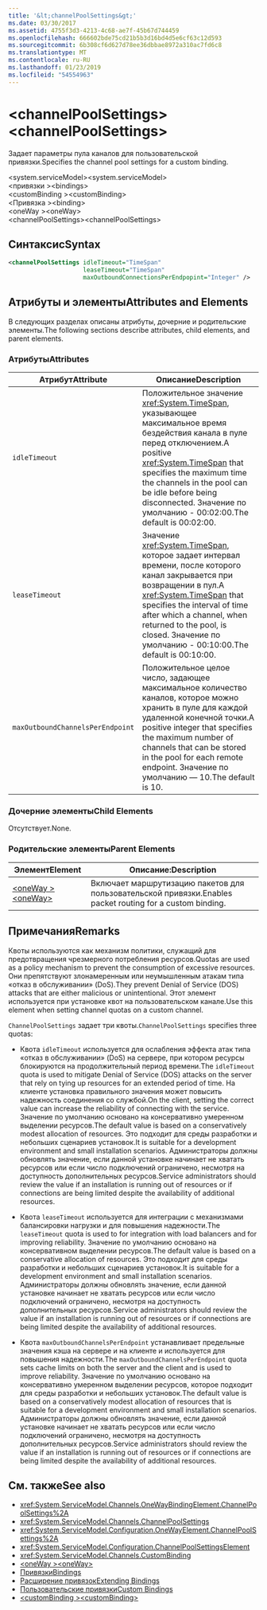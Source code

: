 ```yaml
---
title: '&lt;channelPoolSettings&gt;'
ms.date: 03/30/2017
ms.assetid: 4755f3d3-4213-4c68-ae7f-45b67d744459
ms.openlocfilehash: 666602bde75cd21b5b3d16bd4d5e6cf63c12d593
ms.sourcegitcommit: 6b308cf6d627d78ee36dbbae8972a310ac7fd6c8
ms.translationtype: MT
ms.contentlocale: ru-RU
ms.lasthandoff: 01/23/2019
ms.locfileid: "54554963"
---
```

# <a name="ltchannelpoolsettingsgt"></a><span data-ttu-id="cdedf-102">&lt;channelPoolSettings&gt;</span><span class="sxs-lookup"><span data-stu-id="cdedf-102">&lt;channelPoolSettings&gt;</span></span>
<span data-ttu-id="cdedf-103">Задает параметры пула каналов для пользовательской привязки.</span><span class="sxs-lookup"><span data-stu-id="cdedf-103">Specifies the channel pool settings for a custom binding.</span></span>  
  
 <span data-ttu-id="cdedf-104">\<system.serviceModel></span><span class="sxs-lookup"><span data-stu-id="cdedf-104">\<system.serviceModel></span></span>  
<span data-ttu-id="cdedf-105">\<привязки ></span><span class="sxs-lookup"><span data-stu-id="cdedf-105">\<bindings></span></span>  
<span data-ttu-id="cdedf-106">\<customBinding ></span><span class="sxs-lookup"><span data-stu-id="cdedf-106">\<customBinding></span></span>  
<span data-ttu-id="cdedf-107">\<Привязка ></span><span class="sxs-lookup"><span data-stu-id="cdedf-107">\<binding></span></span>  
<span data-ttu-id="cdedf-108">\<oneWay ></span><span class="sxs-lookup"><span data-stu-id="cdedf-108">\<oneWay></span></span>  
<span data-ttu-id="cdedf-109">\<channelPoolSettings></span><span class="sxs-lookup"><span data-stu-id="cdedf-109">\<channelPoolSettings></span></span>  
  
## <a name="syntax"></a><span data-ttu-id="cdedf-110">Синтаксис</span><span class="sxs-lookup"><span data-stu-id="cdedf-110">Syntax</span></span>  
  
```xml  
<channelPoolSettings idleTimeout="TimeSpan"
                     leaseTimeout="TimeSpan"
                     maxOutboundConnectionsPerEndpopint="Integer" />
```  
  
## <a name="attributes-and-elements"></a><span data-ttu-id="cdedf-111">Атрибуты и элементы</span><span class="sxs-lookup"><span data-stu-id="cdedf-111">Attributes and Elements</span></span>  
 <span data-ttu-id="cdedf-112">В следующих разделах описаны атрибуты, дочерние и родительские элементы.</span><span class="sxs-lookup"><span data-stu-id="cdedf-112">The following sections describe attributes, child elements, and parent elements.</span></span>  
  
### <a name="attributes"></a><span data-ttu-id="cdedf-113">Атрибуты</span><span class="sxs-lookup"><span data-stu-id="cdedf-113">Attributes</span></span>  
  
|<span data-ttu-id="cdedf-114">Атрибут</span><span class="sxs-lookup"><span data-stu-id="cdedf-114">Attribute</span></span>|<span data-ttu-id="cdedf-115">Описание</span><span class="sxs-lookup"><span data-stu-id="cdedf-115">Description</span></span>|  
|---------------|-----------------|  
|`idleTimeout`|<span data-ttu-id="cdedf-116">Положительное значение <xref:System.TimeSpan>, указывающее максимальное время бездействия канала в пуле перед отключением.</span><span class="sxs-lookup"><span data-stu-id="cdedf-116">A positive <xref:System.TimeSpan> that specifies the maximum time the channels in the pool can be idle before being disconnected.</span></span> <span data-ttu-id="cdedf-117">Значение по умолчанию - 00:02:00.</span><span class="sxs-lookup"><span data-stu-id="cdedf-117">The default is 00:02:00.</span></span>|  
|`leaseTimeout`|<span data-ttu-id="cdedf-118">Значение <xref:System.TimeSpan>, которое задает интервал времени, после которого канал закрывается при возвращении в пул.</span><span class="sxs-lookup"><span data-stu-id="cdedf-118">A <xref:System.TimeSpan> that specifies the interval of time after which a channel, when returned to the pool, is closed.</span></span> <span data-ttu-id="cdedf-119">Значение по умолчанию - 00:10:00.</span><span class="sxs-lookup"><span data-stu-id="cdedf-119">The default is 00:10:00.</span></span>|  
|`maxOutboundChannelsPerEndpoint`|<span data-ttu-id="cdedf-120">Положительное целое число, задающее максимальное количество каналов, которое можно хранить в пуле для каждой удаленной конечной точки.</span><span class="sxs-lookup"><span data-stu-id="cdedf-120">A positive integer that specifies the maximum number of channels that can be stored in the pool for each remote endpoint.</span></span> <span data-ttu-id="cdedf-121">Значение по умолчанию — 10.</span><span class="sxs-lookup"><span data-stu-id="cdedf-121">The default is 10.</span></span>|  
  
### <a name="child-elements"></a><span data-ttu-id="cdedf-122">Дочерние элементы</span><span class="sxs-lookup"><span data-stu-id="cdedf-122">Child Elements</span></span>  
 <span data-ttu-id="cdedf-123">Отсутствует.</span><span class="sxs-lookup"><span data-stu-id="cdedf-123">None.</span></span>  
  
### <a name="parent-elements"></a><span data-ttu-id="cdedf-124">Родительские элементы</span><span class="sxs-lookup"><span data-stu-id="cdedf-124">Parent Elements</span></span>  
  
|<span data-ttu-id="cdedf-125">Элемент</span><span class="sxs-lookup"><span data-stu-id="cdedf-125">Element</span></span>|<span data-ttu-id="cdedf-126">Описание:</span><span class="sxs-lookup"><span data-stu-id="cdedf-126">Description</span></span>|  
|-------------|-----------------|  
|[<span data-ttu-id="cdedf-127">\<oneWay ></span><span class="sxs-lookup"><span data-stu-id="cdedf-127">\<oneWay></span></span>](../../../../../docs/framework/configure-apps/file-schema/wcf/oneway.md)|<span data-ttu-id="cdedf-128">Включает маршрутизацию пакетов для пользовательской привязки.</span><span class="sxs-lookup"><span data-stu-id="cdedf-128">Enables packet routing for a custom binding.</span></span>|  
  
## <a name="remarks"></a><span data-ttu-id="cdedf-129">Примечания</span><span class="sxs-lookup"><span data-stu-id="cdedf-129">Remarks</span></span>  
 <span data-ttu-id="cdedf-130">Квоты используются как механизм политики, служащий для предотвращения чрезмерного потребления ресурсов.</span><span class="sxs-lookup"><span data-stu-id="cdedf-130">Quotas are used as a policy mechanism to prevent the consumption of excessive resources.</span></span> <span data-ttu-id="cdedf-131">Они препятствуют злонамеренным или неумышленным атакам типа «отказ в обслуживании» (DoS).</span><span class="sxs-lookup"><span data-stu-id="cdedf-131">They prevent Denial of Service (DOS) attacks that are either malicious or unintentional.</span></span> <span data-ttu-id="cdedf-132">Этот элемент используется при установке квот на пользовательском канале.</span><span class="sxs-lookup"><span data-stu-id="cdedf-132">Use this element when setting channel quotas on a custom channel.</span></span>  
  
 <span data-ttu-id="cdedf-133">`ChannelPoolSettings` задает три квоты.</span><span class="sxs-lookup"><span data-stu-id="cdedf-133">`ChannelPoolSettings` specifies three quotas:</span></span>  
  
-   <span data-ttu-id="cdedf-134">Квота `idleTimeout` используется для ослабления эффекта атак типа «отказ в обслуживании» (DoS) на сервере, при котором ресурсы блокируются на продолжительный период времени.</span><span class="sxs-lookup"><span data-stu-id="cdedf-134">The `idleTimeout` quota is used to mitigate Denial of Service (DOS) attacks on the server that rely on tying up resources for an extended period of time.</span></span> <span data-ttu-id="cdedf-135">На клиенте установка правильного значения может повысить надежность соединения со службой.</span><span class="sxs-lookup"><span data-stu-id="cdedf-135">On the client, setting the correct value can increase the reliability of connecting with the service.</span></span> <span data-ttu-id="cdedf-136">Значение по умолчанию основано на консервативно умеренном выделении ресурсов.</span><span class="sxs-lookup"><span data-stu-id="cdedf-136">The default value is based on a conservatively modest allocation of resources.</span></span> <span data-ttu-id="cdedf-137">Это подходит для среды разработки и небольших сценариев установок.</span><span class="sxs-lookup"><span data-stu-id="cdedf-137">It is suitable for a development environment and small installation scenarios.</span></span> <span data-ttu-id="cdedf-138">Администраторы должны обновлять значение, если данной установке начинает не хватать ресурсов или если число подключений ограничено, несмотря на доступность дополнительных ресурсов.</span><span class="sxs-lookup"><span data-stu-id="cdedf-138">Service administrators should review the value if an installation is running out of resources or if connections are being limited despite the availability of additional resources.</span></span>  
  
-   <span data-ttu-id="cdedf-139">Квота `leaseTimeout` используется для интеграции с механизмами балансировки нагрузки и для повышения надежности.</span><span class="sxs-lookup"><span data-stu-id="cdedf-139">The `leaseTimeout` quota is used to for integration with load balancers and for improving reliability.</span></span> <span data-ttu-id="cdedf-140">Значение по умолчанию основано на консервативном выделении ресурсов.</span><span class="sxs-lookup"><span data-stu-id="cdedf-140">The default value is based on a conservative allocation of resources.</span></span> <span data-ttu-id="cdedf-141">Это подходит для среды разработки и небольших сценариев установок.</span><span class="sxs-lookup"><span data-stu-id="cdedf-141">It is suitable for a development environment and small installation scenarios.</span></span> <span data-ttu-id="cdedf-142">Администраторы должны обновлять значение, если данной установке начинает не хватать ресурсов или если число подключений ограничено, несмотря на доступность дополнительных ресурсов.</span><span class="sxs-lookup"><span data-stu-id="cdedf-142">Service administrators should review the value if an installation is running out of resources or if connections are being limited despite the availability of additional resources.</span></span>  
  
-   <span data-ttu-id="cdedf-143">Квота `maxOutboundChannelsPerEndpoint` устанавливает предельные значения кэша на сервере и на клиенте и используется для повышения надежности.</span><span class="sxs-lookup"><span data-stu-id="cdedf-143">The `maxOutboundChannelsPerEndpoint` quota sets cache limits on both the server and the client and is used to improve reliability.</span></span> <span data-ttu-id="cdedf-144">Значение по умолчанию основано на консервативно умеренном выделении ресурсов, которое подходит для среды разработки и небольших установок.</span><span class="sxs-lookup"><span data-stu-id="cdedf-144">The default value is based on a conservatively modest allocation of resources that is suitable for a development environment and small installation scenarios.</span></span> <span data-ttu-id="cdedf-145">Администраторы должны обновлять значение, если данной установке начинает не хватать ресурсов или если число подключений ограничено, несмотря на доступность дополнительных ресурсов.</span><span class="sxs-lookup"><span data-stu-id="cdedf-145">Service administrators should review the value if an installation is running out of resources or if connections are being limited despite the availability of additional resources.</span></span>  
  
## <a name="see-also"></a><span data-ttu-id="cdedf-146">См. также</span><span class="sxs-lookup"><span data-stu-id="cdedf-146">See also</span></span>
- <xref:System.ServiceModel.Channels.OneWayBindingElement.ChannelPoolSettings%2A>
- <xref:System.ServiceModel.Channels.ChannelPoolSettings>
- <xref:System.ServiceModel.Configuration.OneWayElement.ChannelPoolSettings%2A>
- <xref:System.ServiceModel.Configuration.ChannelPoolSettingsElement>
- <xref:System.ServiceModel.Channels.CustomBinding>
- [<span data-ttu-id="cdedf-147">\<oneWay ></span><span class="sxs-lookup"><span data-stu-id="cdedf-147">\<oneWay></span></span>](../../../../../docs/framework/configure-apps/file-schema/wcf/oneway.md)
- [<span data-ttu-id="cdedf-148">Привязки</span><span class="sxs-lookup"><span data-stu-id="cdedf-148">Bindings</span></span>](../../../../../docs/framework/wcf/bindings.md)
- [<span data-ttu-id="cdedf-149">Расширение привязок</span><span class="sxs-lookup"><span data-stu-id="cdedf-149">Extending Bindings</span></span>](../../../../../docs/framework/wcf/extending/extending-bindings.md)
- [<span data-ttu-id="cdedf-150">Пользовательские привязки</span><span class="sxs-lookup"><span data-stu-id="cdedf-150">Custom Bindings</span></span>](../../../../../docs/framework/wcf/extending/custom-bindings.md)
- [<span data-ttu-id="cdedf-151">\<customBinding ></span><span class="sxs-lookup"><span data-stu-id="cdedf-151">\<customBinding></span></span>](../../../../../docs/framework/configure-apps/file-schema/wcf/custombinding.md)
